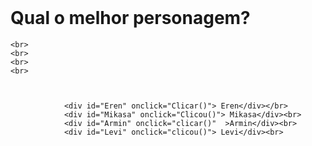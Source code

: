 <!DOCTYPE html>
<html lang="pt-br">
<head>
    <meta charset="UTF-8">
    <meta http-equiv="X-UA-Compatible" content="IE=edge">
    <meta name="viewport" content="width=device-width, initial-scale=1.0">
    <title>Document</title>
    <link rel="stylesheet" href="modelo.css">
</head>
<br>
    <h1>Qual o melhor personagem?</h1>

    <br>
    <br>
    <br>
    <br>


                
                <div id="Eren" onclick="Clicar()"> Eren</div></br>
                <div id="Mikasa" onclick="Clicou()"> Mikasa</div><br>
                <div id="Armin" onclick="clicar()"  >Armin</div><br>
                <div id="Levi" onclick="clicou()"> Levi</div><br>

                
  


<script>
function Clicar() {
    var a = document.getElementById('Eren')
    a.innerHTML = 'Acertou'
    a.style.background = 'Green'
}
function Clicou() {
    var b = document.getElementById('Mikasa')
    b.innerHTML = 'Errou'
    b.style.background = 'red'
}

function clicar() {

    var c = document.getElementById('Armin')
    c.innerHTML = 'Errou'
    c.style.background = 'red'

}

function clicou() {
    var d = document.getElementById('Levi')
    d.innerHTML = 'Errou'
    d.style.background = 'red'

}




</script>
</body>
</html>
